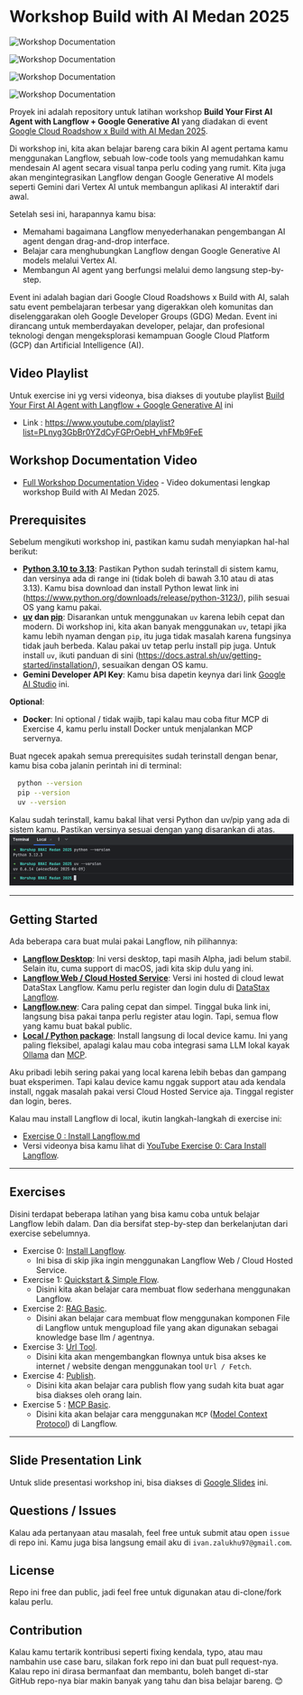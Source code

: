 # Workshop Build with AI Medan 2025

![Workshop Documentation](https://media.licdn.com/dms/image/v2/D5622AQFxk8JxfT-Yew/feedshare-shrink_2048_1536/B56ZZ35w_kHsAo-/0/1745768356039?e=1750896000&v=beta&t=YBKW-Gg9VuVi4BuVv6KrEIuVofxUotvVE76zTL13HkA)

![Workshop Documentation](https://media.licdn.com/dms/image/v2/D5622AQFygOBt7pkUEg/feedshare-shrink_2048_1536/B56ZZ35w_oGkAs-/0/1745768356149?e=1750896000&v=beta&t=fM-ogd8Ni6OJdIyKBT764MSc9rHtaJWM4FGyppD8RxU)

![Workshop Documentation](https://media.licdn.com/dms/image/v2/D5622AQFLD5B7pRujFA/feedshare-shrink_2048_1536/B56ZZ35w_ZGQAo-/0/1745768356137?e=1750896000&v=beta&t=hekVh9nCYmn3FWJrgd08PD0br2LvxEPOLtIXnEBre4k)

![Workshop Documentation](https://media.licdn.com/dms/image/v2/D5622AQH7nlR07Jr4Dg/feedshare-shrink_2048_1536/B56ZZ35w_XHUAs-/0/1745768355914?e=1750896000&v=beta&t=eaJWPpF6bTkTzSlRijYSYc3Tiq_EMm2jxnLZpDygVyU)

Proyek ini adalah repository untuk latihan workshop **Build Your First AI Agent with Langflow + Google Generative AI** yang diadakan di event [Google Cloud Roadshow x Build with AI Medan 2025](https://gdg.community.dev/events/details/google-gdg-medan-presents-google-cloud-roadshows-x-build-with-ai-medan-2025/).

Di workshop ini, kita akan belajar bareng cara bikin AI agent pertama kamu menggunakan Langflow, sebuah low-code tools yang memudahkan kamu mendesain AI agent secara visual tanpa perlu coding yang rumit. Kita juga akan mengintegrasikan Langflow dengan Google Generative AI models seperti Gemini dari Vertex AI untuk membangun aplikasi AI interaktif dari awal.

Setelah sesi ini, harapannya kamu bisa:
- Memahami bagaimana Langflow menyederhanakan pengembangan AI agent dengan drag-and-drop interface.
- Belajar cara menghubungkan Langflow dengan Google Generative AI models melalui Vertex AI.
- Membangun AI agent yang berfungsi melalui demo langsung step-by-step.

Event ini adalah bagian dari Google Cloud Roadshows x Build with AI, salah satu event pembelajaran terbesar yang digerakkan oleh komunitas dan diselenggarakan oleh Google Developer Groups (GDG) Medan. Event ini dirancang untuk memberdayakan developer, pelajar, dan profesional teknologi dengan mengeksplorasi kemampuan Google Cloud Platform (GCP) dan Artificial Intelligence (AI).


## Video Playlist
Untuk exercise ini yg versi videonya, bisa diakses di youtube playlist [Build Your First AI Agent with Langflow + Google Generative AI](https://www.youtube.com/playlist?list=PLnyg3GbBr0YZdCyFGPrOebH_vhFMb9FeE) ini
- Link : https://www.youtube.com/playlist?list=PLnyg3GbBr0YZdCyFGPrOebH_vhFMb9FeE


## Workshop Documentation Video
- [Full Workshop Documentation Video](https://youtu.be/a9zUdmJ1Ku8?t=19350) - Video dokumentasi lengkap workshop Build with AI Medan 2025.


## Prerequisites
Sebelum mengikuti workshop ini, pastikan kamu sudah menyiapkan hal-hal berikut:
- **[Python 3.10 to 3.13](https://www.python.org/downloads/release/python-3120/)**: Pastikan Python sudah terinstall di sistem kamu, dan versinya ada di range ini (tidak boleh di bawah 3.10 atau di atas 3.13). Kamu bisa download dan install Python lewat link ini (https://www.python.org/downloads/release/python-3123/), pilih sesuai OS yang kamu pakai.
- **[uv](https://docs.astral.sh/uv/getting-started/installation/) dan [pip](https://pypi.org/project/pip/)**: Disarankan untuk menggunakan `uv` karena lebih cepat dan modern. Di workshop ini, kita akan banyak menggunakan `uv`, tetapi jika kamu lebih nyaman dengan `pip`, itu juga tidak masalah karena fungsinya tidak jauh berbeda. Kalau pakai uv tetap perlu install pip juga. Untuk install `uv`, ikuti panduan di sini (https://docs.astral.sh/uv/getting-started/installation/), sesuaikan dengan OS kamu. 
- **Gemini Developer API Key**: Kamu bisa dapetin keynya dari link [Google AI Studio](https://aistudio.google.com/apikey) ini.

**Optional**: 
- **Docker**: Ini optional / tidak wajib, tapi kalau mau coba fitur MCP di Exercise 4, kamu perlu install Docker untuk menjalankan MCP servernya.

Buat ngecek apakah semua prerequisites sudah terinstall dengan benar, kamu bisa coba jalanin perintah ini di terminal:
```bash
  python --version
  pip --version
  uv --version
```
Kalau sudah terinstall, kamu bakal lihat versi Python dan uv/pip yang ada di sistem kamu. Pastikan versinya sesuai dengan yang disarankan di atas.
![prerequisites.png](exercises/exercise%200/images/prerequisites.png)


---


## Getting Started
Ada beberapa cara buat mulai pakai Langflow, nih pilihannya:

- **[Langflow Desktop](https://docs.langflow.org/get-started-installation#install-and-run-langflow-desktop)**: Ini versi desktop, tapi masih Alpha, jadi belum stabil. Selain itu, cuma support di macOS, jadi kita skip dulu yang ini.
- **[Langflow Web / Cloud Hosted Service](https://docs.langflow.org/get-started-installation#datastax-langflow)**: Versi ini hosted di cloud lewat DataStax Langflow. Kamu perlu register dan login dulu di [DataStax Langflow](https://astra.datastax.com/signup?type=langflow).
- **[Langflow.new](https://langflow.new/ui)**: Cara paling cepat dan simpel. Tinggal buka link ini, langsung bisa pakai tanpa perlu register atau login. Tapi, semua flow yang kamu buat bakal public.
- **[Local / Python package](https://docs.langflow.org/get-started-installation#install-and-run-langflow-oss)**: Install langsung di local device kamu. Ini yang paling fleksibel, apalagi kalau mau coba integrasi sama LLM lokal kayak [Ollama](https://ollama.com/) dan [MCP](https://github.com/modelcontextprotocol/servers).

Aku pribadi lebih sering pakai yang local karena lebih bebas dan gampang buat eksperimen. Tapi kalau device kamu nggak support atau ada kendala install, nggak masalah pakai versi Cloud Hosted Service aja. Tinggal register dan login, beres.

Kalau mau install Langflow di local, ikutin langkah-langkah di exercise ini:
* [Exercise 0 : Install Langflow.md](exercises/exercise%200/exercise%200%20%3A%20Install%20Langflow.md)
* Versi videonya bisa kamu lihat di [YouTube Exercise 0: Cara Install Langflow](https://youtu.be/KPtFHbBm1I4).

---
## Exercises
Disini terdapat beberapa latihan yang bisa kamu coba untuk belajar Langflow lebih dalam. Dan dia bersifat step-by-step dan berkelanjutan dari exercise sebelumnya.
- Exercise 0: [Install Langflow](exercises/exercise%200/exercise%200%20%3A%20Install%20Langflow.md). 
  - Ini bisa di skip jika ingin menggunakan Langflow Web / Cloud Hosted Service.
- Exercise 1: [Quickstart & Simple Flow](exercises/exercise%201/exercise%201%20%3A%20Quickstart%20%26%20Simple%20Flow.md). 
  - Disini kita akan belajar cara membuat flow sederhana menggunakan Langflow.
- Exercise 2: [RAG Basic](exercises/exercise%202/exercise%202%20%3A%20RAG%20Basic.md).
  - Disini akan belajar cara membuat flow menggunakan komponen File di Langflow untuk mengupload file yang akan digunakan sebagai knowledge base llm / agentnya.
- Exercise 3: [Url Tool](exercises/exercise%203/exercise%203%20%3A%20Url%20Tool.md).
  - Disini kita akan mengembangkan flownya untuk bisa akses ke internet / website dengan menggunakan tool `Url / Fetch`.
- Exercise 4: [Publish](exercises/exercise%204%20/exercise%204%20-%20publish.md).
  - Disini kita akan belajar cara publish flow yang sudah kita buat agar bisa diakses oleh orang lain.
- Exercise 5 : [MCP Basic](exercises/exercise%205/exercise%205%20:%20MCP%20Basic.md).
  - Disini kita akan belajar cara menggunakan `MCP` ([Model Context Protocol](https://www.anthropic.com/news/model-context-protocol)) di Langflow.

---

## Slide Presentation Link
Untuk slide presentasi workshop ini, bisa diakses di [Google Slides](https://docs.google.com/presentation/d/1tPhYybKq_bVwmELZiulsH3iSBBftJjCBOHrQ5fcChoY/edit?usp=sharing) ini.

## Questions / Issues
Kalau ada pertanyaan atau masalah, feel free untuk submit atau open `issue` di repo ini. Kamu juga bisa langsung email aku di `ivan.zalukhu97@gmail.com`.


## License
Repo ini free dan public, jadi feel free untuk digunakan atau di-clone/fork kalau perlu.

## Contribution
Kalau kamu tertarik kontribusi seperti fixing kendala, typo, atau mau nambahin use case baru, silakan fork repo ini dan buat pull request-nya. Kalau repo ini dirasa bermanfaat dan membantu, boleh banget di-star GitHub repo-nya biar makin banyak yang tahu dan bisa belajar bareng. 😊


